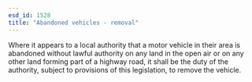 ```yaml
---
esd_id: 1528
title: "Abandoned vehicles - removal"
---
```


Where it appears to a local authority that a motor vehicle in their area is abandoned without lawful authority on any land in the open air or on any other land forming part of a highway road, it shall be the duty of the authority, subject to provisions of this legislation, to remove the vehicle.

